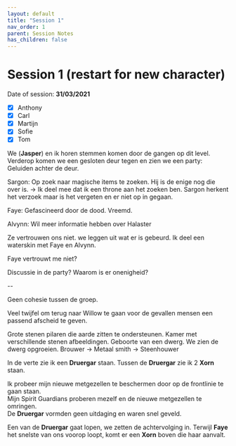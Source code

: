 ```yaml
---
layout: default
title: "Session 1"
nav_order: 1
parent: Session Notes
has_children: false
---
```


# Session 1 (restart for new character)

Date of session: **31/03/2021**

- [X] Anthony
- [X] Carl
- [X] Martijn
- [X] Sofie
- [X] Tom

We (**Jasper**) en ik horen stemmen komen door de gangen op dit level.  
Verderop komen we een gesloten deur tegen en zien we een party:
Geluiden achter de deur.

Sargon:
Op zoek naar magische items te zoeken.
Hij is de enige nog die over is.
-> Ik deel mee dat ik een throne aan het zoeken ben.
Sargon herkent het verzoek maar is het vergeten en er niet op in gegaan.

Faye:
Gefascineerd door de dood.
Vreemd.

Alvynn:
Wil meer informatie hebben over Halaster

Ze vertrouwen ons niet. we leggen uit wat er is gebeurd.
Ik deel een waterskin met Faye en Alvynn.

Faye vertrouwt me niet?

Discussie in de party?
Waarom is er onenigheid?

--

Geen cohesie tussen de groep.  

Veel twijfel om terug naar Willow te gaan voor de gevallen mensen een passend afscheid te geven.  

Grote stenen pilaren die aarde zitten te ondersteunen.
Kamer met verschillende stenen afbeeldingen.
Geboorte van een dwerg.
We zien de dwerg opgroeien.
Brouwer -> Metaal smith -> Steenhouwer

In de verte zie ik een **Druergar** staan.
Tussen de **Druergar** zie ik 2 **Xorn** staan.

Ik probeer mijn nieuwe metgezellen te beschermen door op de frontlinie te gaan staan.  
Mijn Spirit Guardians proberen mezelf en de nieuwe metgezellen te omringen.  
De **Druergar** vormden geen uitdaging en waren snel geveld.

Een van de **Druergar** gaat lopen, we zetten de achtervolging in.
Terwijl **Faye** het snelste van ons voorop loopt, komt er een **Xorn** boven die haar aanvalt.
